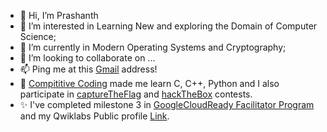 - 👋 Hi, I’m Prashanth
- 👀 I’m interested in Learning New and exploring the Domain of Computer Science;
- 🌱 I’m currently in Modern Operating Systems and Cryptography;
- 💞️ I’m looking to collaborate on ...
- 📫 Ping me at this [Gmail](mpkumar1263@gmail.com) address!
- 🎱 [Compititive Coding](https://codeforces.com/profile/knocBack) made me learn C, C++, Python and I also participate in [captureTheFlag](https://play.picoctf.org/) and [hackTheBox](https://app.hackthebox.eu/) contests.
- ✨ I've completed milestone 3 in [GoogleCloudReady Facilitator Program](https://events.withgoogle.com/googlecloudready-facilitator-program/) and my Qwiklabs Public profile [Link](https://www.qwiklabs.com/public_profiles/dc23b8da-f7b2-40e4-88ee-56091370969b). 


<!---
knocBack/knocBack is a ✨ special ✨ repository because its `README.md` (this file) appears on your GitHub profile.
You can click the Preview link to take a look at your changes.
--->
